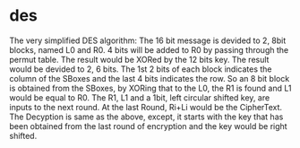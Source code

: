 # des
The very simplified DES algorithm:
The 16 bit message is devided to 2, 8bit blocks, named L0 and R0.
4 bits will be added to R0 by passing through the permut table. The result would be XORed by the 12 bits key.
The result would be devided to 2, 6 bits. The 1st 2 bits of each block indicates the column of the SBoxes and 
the last 4 bits indicates the row. So an 8 bit block is obtained from the SBoxes, by XORing that to the L0, the R1 
is found and L1 would be equal to R0.
The R1, L1 and a 1bit, left circular shifted key, are inputs to the next round. At the last Round, Ri+Li would
be the CipherText.
The Decyption is same as the above, except, it starts with the key that has been obtained from the last round 
of encryption and the key would be right shifted.  
